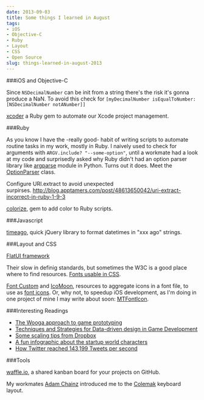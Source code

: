 ```yaml
---
date: 2013-09-03
title: Some things I learned in August
tags:
- iOS
- Objective-C
- Ruby
- Layout
- CSS
- Open Source
slug: things-learned-in-august-2013
---
```


###iOS and Objective-C

Since `NSDecimalNumber` can be init from a string there's the risk it's gonna produce a NaN. To avoid this check for `[myDecimalNumber isEqualToNumber:[NSDecimalNumber notANumber]]`

[xcoder](https://github.com/rayh/xcoder) a Ruby gem to automate our Xcode project management.

###Ruby

As you know I have the -really good- habit of writing scripts to automate routine tasks in my work, mostly in Ruby. I naively used to check for arguments with `ARGV.include? "--some-option"`, until a workmate had a look at my code and surprisedly asked why Ruby didn't had an option parser library like <a href="http://docs.python.org/2/library/argparse.html#module-argparse">argparse</a> module in Python. Turns out it does. Meet the <a href="http://ruby-doc.org/stdlib-2.0/libdoc/optparse/rdoc/OptionParser.html">OptionParser</a> class.

Configure URI.extract to avoid unexpected surpirses. <a href="http://blog.apptamers.com/post/48613650042/uri-extract-incorrect-in-ruby-1-9-3">http://blog.apptamers.com/post/48613650042/uri-extract-incorrect-in-ruby-1-9-3</a>

[colorize](https://github.com/fazibear/colorize), gem to add color to Ruby scripts.

###Javascript

<a href="http://timeago.yarp.com/">timeago</a>, quick jQuery library to format datetimes in "xxx ago" strings.

###Layout and CSS

<a href="http://designmodo.github.io/Flat-UI/">FlatUI framework</a>

Their slow in definig standards, but sometimes the W3C is a good place where to find resources. <a href="http://www.w3.org/Style/Examples/007/fonts.en.html">Fonts usable in CSS</a>.

[Font Custom](http://fontcustom.com/) and [IcoMoon](http://icomoon.io/), resources to aggregate icons in a font file, to use as [font icons](http://css-tricks.com/examples/IconFont/). Or, why not, to speedup iOS development, as I'm doing in one project of mine I may write about soon: [MTFontIcon](https://github.com/mokagio/MTFontIcon).

###Interesting Readings

* [The Wooga approach to game prototyping](http://www.pocketgamer.biz/r/PG.Biz/Wooga+news/feature.asp?c=52660)
* [Techniques and Strategies for Data-driven design in Game Development](http://ai.eecs.umich.edu/soar/Classes/494/talks/Schumaker.pdf)
* [Some scaling tips from Dropbox](http://eranki.tumblr.com/post/27076431887/scaling-lessons-learned-at-dropbox-part-1)
* [A fun infographic about the startup world characters](https://www.udemy.com/blog/startup-ecosystem-infographic/)
* [How Twitter reached 143,199 Tweets per second](https://blog.twitter.com/2013/new-tweets-per-second-record-and-how)

###Tools

<a href="https://waffle.io/">waffle.io</a>, a shared kanban board for your projects on GitHub.

My workmates <a href="http://adamj.eu/">Adam Chainz</a> introduced me to the <a href="http://colemak.com/">Colemak</a> keyboard layout.